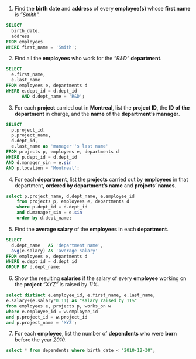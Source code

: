 1. Find the **birth date** and **address** of every **employee(s)** whose **first name** is _”Smith"._
```sql
SELECT
  birth_date,
  address
FROM employees
WHERE first_name = 'Smith';
```

2. Find all the **employees** who work for the _”R&D”_ **department**.
```sql
SELECT
  e.first_name,
  e.last_name
FROM employees e, departments d
WHERE e.dept_id = d.dept_id
      AND d.dept_name = 'R&D';
```

3. For each **project** carried out in **Montreal**, list the **project ID**, the **ID of the department** in charge, and the **name** of the **department’s manager**.
```sql
SELECT
  p.project_id,
  p.project_name,
  d.dept_id,
  e.last_name as 'manager''s last name'
FROM projects p, employees e, departments d
WHERE p.dept_id = d.dept_id
AND d.manager_sin = e.sin
AND p.location = 'Montreal';
```

4. For each **department**, list the **projects** carried out by **employees** in that department, **ordered by department’s name** and **projects’ names**.
```sql
select p.project_name, d.dept_name, e.employee_id
    from projects p, employees e, departments d
    where p.dept_id = d.dept_id
    and d.manager_sin = e.sin
    order by d.dept_name;
```

5. Find the **average salary** of the **employees** in each **department**.
```sql
SELECT
  d.dept_name   AS 'department name',
  avg(e.salary) AS 'average salary'
FROM employees e, departments d
WHERE e.dept_id = d.dept_id
GROUP BY d.dept_name;
```

6. Show the resulting **salaries** if the salary of every **employee** working on the **project** _”XYZ”_ is raised by _11%_.
```sql
select distinct e.employee_id, e.first_name, e.last_name,
e.salary+(e.salary*0.11) as "salary raised by 11%"
from employees e, projects p, works_on w
where e.employee_id = w.employee_id
and p.project_id = w.project_id
and p.project_name = 'XYZ';
```

7. For each **employee**, list the number of **dependents** who were **born** before the year _2010_.
```sql
select * from dependents where birth_date < "2010-12-30";
```
